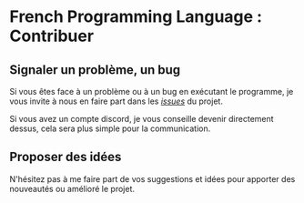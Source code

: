 # French Programming Language : Contribuer

## Signaler un problème, un bug

Si vous êtes face à un problème ou à un bug en exécutant le programme, je vous invite à nous en faire part dans les _[issues](https://github.com/Program132/French-Programming-Language/issues)_ du projet.

Si vous avez un compte discord, je vous conseille devenir directement dessus, cela sera plus simple pour la communication.


## Proposer des idées

N'hésitez pas à me faire part de vos suggestions et idées pour apporter des nouveautés ou amélioré le projet.